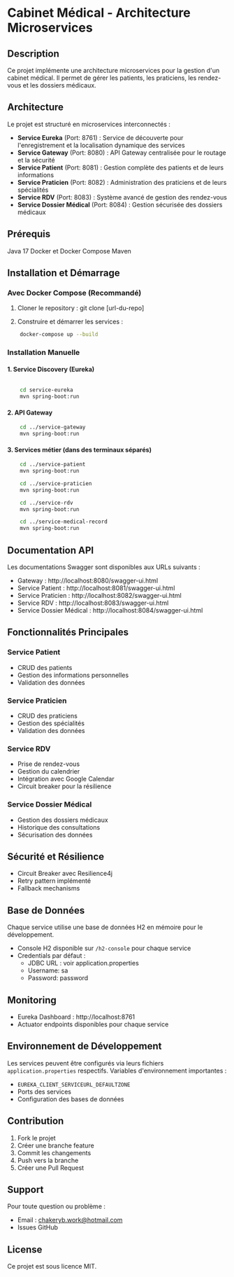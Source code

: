 # Cabinet Médical - Architecture Microservices

## Description

Ce projet implémente une architecture microservices pour la gestion d'un cabinet médical. Il permet de gérer les patients, les praticiens, les rendez-vous et les dossiers médicaux.

## Architecture

Le projet est structuré en microservices interconnectés :

- **Service Eureka** (Port: 8761) : Service de découverte pour l'enregistrement et la localisation dynamique des services
- **Service Gateway** (Port: 8080) : API Gateway centralisée pour le routage et la sécurité
- **Service Patient** (Port: 8081) : Gestion complète des patients et de leurs informations
- **Service Praticien** (Port: 8082) : Administration des praticiens et de leurs spécialités
- **Service RDV** (Port: 8083) : Système avancé de gestion des rendez-vous
- **Service Dossier Médical** (Port: 8084) : Gestion sécurisée des dossiers médicaux

## Prérequis

Java 17
Docker et Docker Compose
Maven

## Installation et Démarrage

### Avec Docker Compose (Recommandé)

1. Cloner le repository :
   git clone [url-du-repo]

2. Construire et démarrer les services :

```bash
    docker-compose up --build
```

### Installation Manuelle

#### 1. Service Discovery (Eureka)

```bash

    cd service-eureka
    mvn spring-boot:run
```

#### 2. API Gateway

```bash
    cd ../service-gateway
    mvn spring-boot:run
```

#### 3. Services métier (dans des terminaux séparés)

```bash
    cd ../service-patient
    mvn spring-boot:run
```

```bash
    cd ../service-praticien
    mvn spring-boot:run
```

```bash
    cd ../service-rdv
    mvn spring-boot:run
```

```bash
    cd ../service-medical-record
    mvn spring-boot:run
```

## Documentation API

Les documentations Swagger sont disponibles aux URLs suivants :

- Gateway : http://localhost:8080/swagger-ui.html
- Service Patient : http://localhost:8081/swagger-ui.html
- Service Praticien : http://localhost:8082/swagger-ui.html
- Service RDV : http://localhost:8083/swagger-ui.html
- Service Dossier Médical : http://localhost:8084/swagger-ui.html

## Fonctionnalités Principales

### Service Patient

- CRUD des patients
- Gestion des informations personnelles
- Validation des données

### Service Praticien

- CRUD des praticiens
- Gestion des spécialités
- Validation des données

### Service RDV

- Prise de rendez-vous
- Gestion du calendrier
- Intégration avec Google Calendar
- Circuit breaker pour la résilience

### Service Dossier Médical

- Gestion des dossiers médicaux
- Historique des consultations
- Sécurisation des données

## Sécurité et Résilience

- Circuit Breaker avec Resilience4j
- Retry pattern implémenté
- Fallback mechanisms

## Base de Données

Chaque service utilise une base de données H2 en mémoire pour le développement.

- Console H2 disponible sur `/h2-console` pour chaque service
- Credentials par défaut :
  - JDBC URL : voir application.properties
  - Username: sa
  - Password: password

## Monitoring

- Eureka Dashboard : http://localhost:8761
- Actuator endpoints disponibles pour chaque service

## Environnement de Développement

Les services peuvent être configurés via leurs fichiers `application.properties` respectifs.
Variables d'environnement importantes :

- `EUREKA_CLIENT_SERVICEURL_DEFAULTZONE`
- Ports des services
- Configuration des bases de données

## Contribution

1. Fork le projet
2. Créer une branche feature
3. Commit les changements
4. Push vers la branche
5. Créer une Pull Request

## Support

Pour toute question ou problème :

- Email : chakeryb.work@hotmail.com
- Issues GitHub

## License

Ce projet est sous licence MIT.
